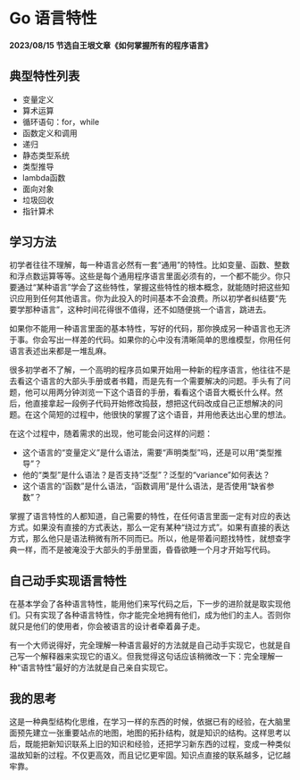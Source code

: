 # Go 语言特性

#### 2023/08/15 节选自王垠文章《如何掌握所有的程序语言》

## 典型特性列表

- 变量定义
- 算术运算
- 循环语句：for，while
- 函数定义和调用
- 递归
- 静态类型系统
- 类型推导
- lambda函数
- 面向对象
- 垃圾回收
- 指针算术


## 学习方法

初学者往往不理解，每一种语言必然有一套“通用”的特性。比如变量、函数、整数和浮点数运算等等。这些是每个通用程序语言里面必须有的，一个都不能少。你只要通过“某种语言”学会了这些特性，掌握这些特性的根本概念，就能随时把这些知识应用到任何其他语言。你为此投入的时间基本不会浪费。所以初学者纠结要“先要学那种语言”，这种时间花得很不值得，还不如随便挑一个语言，跳进去。

如果你不能用一种语言里面的基本特性，写好的代码，那你换成另一种语言也无济于事。你会写出一样差的代码。如果你的心中没有清晰简单的思维模型，你用任何语言表述出来都是一堆乱麻。

很多初学者不了解，一个高明的程序员如果开始用一种新的程序语言，他往往不是去看这个语言的大部头手册或者书籍，而是先有一个需要解决的问题。手头有了问题，他可以用两分钟浏览一下这个语音的手册，看看这个语音大概长什么样。然后，他直接拿起一段例子代码开始修改捣鼓，想把这代码改成自己正想解决的问题。在这个简短的过程中，他很快的掌握了这个语音，并用他表达出心里的想法。

在这个过程中，随着需求的出现，他可能会问这样的问题：

- 这个语言的“变量定义”是什么语法，需要“声明类型”吗，还是可以用“类型推导”？
- 他的“类型”是什么语法？是否支持“泛型”？泛型的“variance”如何表达？
- 这个语言的“函数”是什么语法，“函数调用”是什么语法，是否使用“缺省参数”？

掌握了语言特性的人都知道，自己需要的特性，在任何语言里面一定有对应的表达方式。如果没有直接的方式表达，那么一定有某种“绕过方式”。如果有直接的表达方式，那么他只是语法稍微有所不同而已。所以，他是带着问题找特性，就想查字典一样，而不是被淹没于大部头的手册里面，昏昏欲睡一个月才开始写代码。

## 自己动手实现语言特性

在基本学会了各种语言特性，能用他们来写代码之后，下一步的进阶就是取实现他们。只有实现了各种语言特性，你才能完全地拥有他们，成为他们的主人。否则你就只是他们的使用者，你会被语言的设计者牵着鼻子走。

有一个大师说得好，完全理解一种语言最好的方法就是自己动手实现它，也就是自己写一个解释器来实现它的语义。但我觉得这句话应该稍微改一下：完全理解一种“语言特性”最好的方法就是自己亲自实现它。


## 我的思考

这是一种典型结构化思维，在学习一样的东西的时候，依据已有的经验，在大脑里面预先建立一张重要站点的地图，地图的拓扑结构，就是知识的结构。这样思考以后，既能把新知识联系上旧的知识和经验，还把学习新东西的过程，变成一种类似温故知新的过程。不仅更高效，而且记忆更牢固。知识点直接的联系越多，记忆越牢靠。

